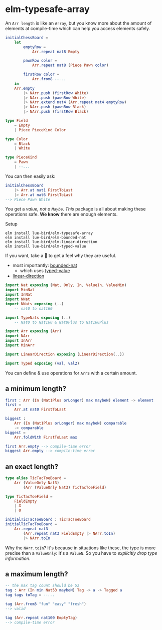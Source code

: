 # elm-typesafe-array

An `Arr length` is like an `Array`, but you know more about the amount of elements at compile-time which can help you access elements safely.

```elm
initialChessBoard =
    let
        emptyRow =
            Arr.repeat nat8 Empty

        pawnRow color =
            Arr.repeat nat8 (Piece Pawn color)

        firstRow color =
            Arr.from8 --...
    in
    Arr.empty
        |> NArr.push (firstRow White)
        |> NArr.push (pawnRow White)
        |> NArr.extend nat4 (Arr.repeat nat4 emptyRow)
        |> NArr.push (pawnRow Black)
        |> NArr.push (firstRow Black)

type Field
    = Empty
    | Piece PieceKind Color

type Color
    = Black
    | White

type PieceKind
    = Pawn
    | --...
```

You can then easily ask:

```elm
initialChessBoard
    |> Arr.at nat1 FirstToLast
    |> Arr.at nat6 FirstToLast
--> Piece Pawn White
```

You get a _value, not a `Maybe`_. _This_ package is all about making these operations safe.
**We know** there are enough elements.

Setup

```noformatingplease
elm install lue-bird/elm-typesafe-array
elm install lue-bird/elm-bounded-nat
elm install lue-bird/elm-linear-direction
elm install lue-bird/elm-typed-value
```

If you want, take a 👀 to get a feel why they are useful.
- most importantly: [bounded-nat](https://package.elm-lang.org/packages/lue-bird/elm-bounded-nat/latest/)
    - which uses [typed-value](https://package.elm-lang.org/packages/lue-bird/typed-value/latest/)
- [linear-direction](https://package.elm-lang.org/packages/lue-bird/elm-linear-direction/latest/)

```elm
import Nat exposing (Nat, Only, In, ValueIn, ValueMin)
import MinNat
import InNat
import NNat
import NNats exposing (..)
    -- nat0 to nat160

import TypeNats exposing (..)
    -- Nat0 to Nat160 & Nat0Plus to Nat160Plus

import Arr exposing (Arr)
import NArr
import InArr
import MinArr

import LinearDirection exposing (LinearDirection(..))

import Typed exposing (val, val2)
```

You can define & use operations for `Arr`s with a certain amount.

## a minimum length?

```elm
first : Arr (In (Nat1Plus orLonger) max maybeN) element -> element
first =
    Arr.at nat0 FirstToLast

biggest :
    Arr (In (Nat1Plus orLonger) max maybeN) comparable
    -> comparable
biggest =
    Arr.foldWith FirstToLast max

first Arr.empty --> compile-time error
biggest Arr.empty --> compile-time error
```

## an exact length?

```elm
type alias TicTacToeBoard =
    Arr (ValueOnly Nat3)
        (Arr (ValueOnly Nat3) TicTacToeField)

type TicTacToeField =
    FieldEmpty
    | X
    | O

initialTicTacToeBoard : TicTacToeBoard
initialTicTacToeBoard =
    Arr.repeat nat3
        (Arr.repeat nat3 FieldEmpty |> NArr.toIn)
        |> NArr.toIn
```

Why the `NArr.toIn`? It's because in situations like these, the type is more precise than a `ValueOnly`: It's a `ValueN`. So you have to _explicitly drop type information_.


## a maximum length?
  
```elm
-- the max tag count should be 53
tag : Arr (In min Nat53 maybeN) Tag -> a -> Tagged a
tag tags toTag = --...

tag (Arr.from3 "fun" "easy" "fresh")
--> valid

tag (Arr.repeat nat100 EmptyTag)
--> compile-time error
```
